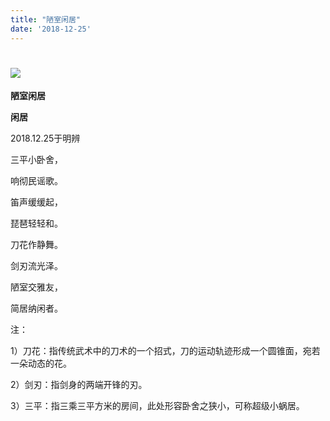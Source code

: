 ```yaml
---
title: "陋室闲居"
date: '2018-12-25'
---
```

  #  ![](/images/heshui.jpg)
  
  **陋室闲居**
  
  **闲居**

2018.12.25于明辨 

三平小卧舍， 

响彻民谣歌。 

笛声缓缓起， 

琵琶轻轻和。 

刀花作静舞。 

剑刃流光泽。 

陋室交雅友， 

简居纳闲者。 

注： 

1）刀花：指传统武术中的刀术的一个招式，刀的运动轨迹形成一个圆锥面，宛若一朵动态的花。 

2）剑刃：指剑身的两端开锋的刃。 

3）三平：指三乘三平方米的房间，此处形容卧舍之狭小，可称超级小蜗居。 
